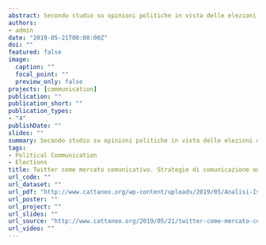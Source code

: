 ```yaml
---
abstract: Secondo studio su opinioni politiche in vista delle elezioni del Parlamento Europeo di maggio 2019.
authors:
- admin
date: "2019-05-21T00:00:00Z"
doi: ""
featured: false
image:
  caption: ""
  focal_point: ""
  preview_only: false
projects: [communication]
publication: ""
publication_short: ""
publication_types:
- "4"
publishDate: ""
slides: ""
summary: Secondo studio su opinioni politiche in vista delle elezioni del Parlamento Europeo di maggio 2019.
tags:
- Political Communication
- Elections
title: Twitter come mercato comunicativo. Strategie di comunicazione online tra elettorato e politici italiani in vista delle elezioni al Parlamento europeo.
url_code: ""
url_dataset: ""
url_pdf: "http://www.cattaneo.org/wp-content/uploads/2019/05/Analisi-Istituto-Cattaneo-Elezioni-europee-2019-La-campagna-elettorale-su-Twitter.pdf"
url_poster: ""
url_project: ""
url_slides: ""
url_source: "http://www.cattaneo.org/2019/05/21/twitter-come-mercato-comunicativo-strategie-di-comunicazione-online-tra-elettorato-e-politici-italiani-in-vista-delle-elezioni-al-parlamento-europeo/?fbclid=IwAR1s9N77GgXJ3F_jlaWKIn59TzFiv3BOA5y-zoAB1bP5ds650pEIk7Trptk"
url_video: ""
---
```


